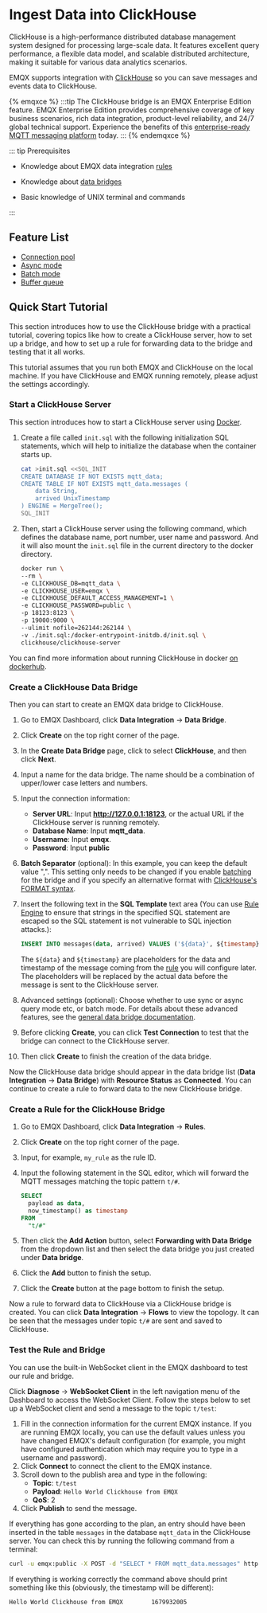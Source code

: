 # Ingest Data into ClickHouse 

ClickHouse is a high-performance distributed database management system designed for processing large-scale data. It features excellent query performance, a flexible data model, and scalable distributed architecture, making it suitable for various data analytics scenarios.

EMQX supports integration with [ClickHouse](https://clickhouse.com/) so you can save messages and events data to ClickHouse. 

{% emqxce %}
:::tip
The ClickHouse bridge is an EMQX Enterprise Edition feature. EMQX Enterprise Edition provides comprehensive coverage of key business scenarios, rich data integration, product-level reliability, and 24/7 global technical support. Experience the benefits of this [enterprise-ready MQTT messaging platform](https://www.emqx.com/en/try?product=enterprise) today.
:::
{% endemqxce %}

::: tip Prerequisites

- Knowledge about EMQX data integration [rules](./rules.md)

- Knowledge about [data bridges](./data-bridges.md)

- Basic knowledge of UNIX terminal and commands 

:::

## Feature List

- [Connection pool](./data-bridges.md#connection-pool)
- [Async mode](./data-bridges.md#async-mode)
- [Batch mode](./data-bridges.md#batch-mode)
- [Buffer queue](./data-bridges.md#buffer-queue)

## Quick Start Tutorial

This section introduces how to use the ClickHouse bridge with a practical tutorial, covering topics like how to create a ClickHouse server, how to set up a bridge, and how to set up a rule for forwarding data to the bridge and testing that it all works. 

This tutorial assumes that you run both EMQX and ClickHouse on the local machine. If you have ClickHouse and EMQX running remotely, please adjust the settings accordingly.

### Start a ClickHouse Server

This section introduces how to start a ClickHouse server using [Docker](https://www.docker.com/). 

1. Create a file called `init.sql` with the following initialization SQL statements, which will help to initialize the database when the container starts up.

   ```bash
   cat >init.sql <<SQL_INIT
   CREATE DATABASE IF NOT EXISTS mqtt_data;
   CREATE TABLE IF NOT EXISTS mqtt_data.messages (
       data String,
       arrived UnixTimestamp
   ) ENGINE = MergeTree();
   SQL_INIT
   ```
   
1. Then, start a ClickHouse server using the following command, which defines the database name, port number, user name and password. And it will also mount the `init.sql` file in the current directory to the docker directory.

   ```bash
   docker run \
   --rm \
   -e CLICKHOUSE_DB=mqtt_data \
   -e CLICKHOUSE_USER=emqx \
   -e CLICKHOUSE_DEFAULT_ACCESS_MANAGEMENT=1 \
   -e CLICKHOUSE_PASSWORD=public \
   -p 18123:8123 \
   -p 19000:9000 \
   --ulimit nofile=262144:262144 \
   -v ./init.sql:/docker-entrypoint-initdb.d/init.sql \
   clickhouse/clickhouse-server
   ```

You can find more information about running ClickHouse in docker [on dockerhub](https://hub.docker.com/r/clickhouse/clickhouse-server).

### Create a ClickHouse Data Bridge

Then you can start to create an EMQX data bridge to ClickHouse.

1. Go to EMQX Dashboard, click **Data Integration** -> **Data Bridge**.

2. Click **Create** on the top right corner of the page.

3. In the **Create Data Bridge** page, click to select **ClickHouse**, and then click **Next**.

4. Input a name for the data bridge. The name should be a combination of upper/lower case letters and numbers.

5. Input the connection information:
   *  **Server URL**: Input **http://127.0.0.1:18123**, or the actual URL if the ClickHouse server is running remotely.
   * **Database Name**: Input **mqtt_data**.
   * **Username**: Input **emqx**.
   * **Password**: Input **public**
   
7. **Batch Separator** (optional): In this example, you can keep the default value ",". This setting only needs to be changed if you enable [batching](./data-bridges.md) for the bridge and if you specify an alternative format with [ClickHouse's FORMAT syntax](https://clickhouse.com/docs/en/sql-reference/statements/insert-into).
   
7. Insert the following text in the **SQL Template** text area (You can use [Rule Engine](./rules.md) to ensure that strings in the specified SQL statement are escaped so the SQL statement is not vulnerable to SQL injection attacks.):
   
   ```sql
   INSERT INTO messages(data, arrived) VALUES ('${data}', ${timestamp})
   ```
   The `${data}` and `${timestamp}` are placeholders for the data and timestamp of the message coming from the [rule](#create-a-rule-for-our-clickhouse-bridge) you will configure later. The placeholders will be replaced by the actual data before the message is sent to the ClickHouse server.
   
7. Advanced settings (optional):  Choose whether to use sync or async query mode etc, or batch mode. For details about these advanced features, see the [general data bridge documentation](./data-bridges.md).

8. Before clicking **Create**, you can click **Test Connection** to test that the bridge can connect to the ClickHouse server.

10. Then click **Create** to finish the creation of the data bridge.

Now the ClickHouse data bridge should appear in the data bridge list (**Data Integration** -> **Data Bridge**) with **Resource Status** as **Connected**. You can continue to create a rule to forward data to the new ClickHouse bridge. 

### Create a Rule for the ClickHouse Bridge

1. Go to EMQX Dashboard, click **Data Integration** -> **Rules**.

2. Click **Create** on the top right corner of the page.

3. Input, for example, `my_rule` as the rule ID.

5. Input the following statement in the SQL editor, which will forward the MQTT messages matching the topic pattern `t/#`. 
   
   ```sql
   SELECT 
     payload as data,
     now_timestamp() as timestamp
   FROM
     "t/#"
   ```
   
5. Then click the **Add Action** button, select **Forwarding with Data Bridge** from the dropdown list and then select the data bridge you just created under **Data bridge**.  

7. Click the **Add** button to finish the setup. 
8. Click the **Create** button at the page bottom to finish the setup. 

Now a rule to forward data to ClickHouse via a ClickHouse bridge is created. You can click **Data Integration** -> **Flows** to view the topology. It can be seen that the messages under topic `t/#`  are sent and saved to ClickHouse. 

### Test the Rule and Bridge

You can use the built-in WebSocket client in the EMQX dashboard to test our rule and bridge.

Click **Diagnose** -> **WebSocket Client** in the left navigation menu of the Dashboard to access the WebSocket Client. Follow the steps below to set up a WebSocket client and send a message to the topic `t/test`:

1. Fill in the connection information for the current EMQX instance. If you are running EMQX locally, you can use the default values unless you have changed EMQX's default configuration (for example, you might have configured authentication which may require you to type in a username and password). 
2. Click **Connect** to connect the client to the EMQX instance.
3. Scroll down to the publish area and type in the following:
   * **Topic**: `t/test`
   * **Payload**: `Hello World Clickhouse from EMQX`
   * **QoS**: 2
4. Click **Publish** to send the message.

If everything has gone according to the plan, an entry should have been inserted in the table `messages` in the database `mqtt_data` in the ClickHouse server. You can check this by running the following command from a terminal:

```bash
curl -u emqx:public -X POST -d "SELECT * FROM mqtt_data.messages" http://localhost:18123
```

If everything is working correctly the command above should print something like this (obviously, the timestamp will be different):

```
Hello World Clickhouse from EMQX        1679932005
```
